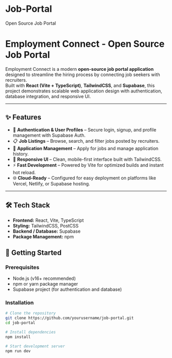 # Job-Portal
Open Source Job Portal

# Employment Connect - Open Source Job Portal

Employment Connect is a modern **open-source job portal application** designed to streamline the hiring process by connecting job seekers with recruiters.  
Built with **React (Vite + TypeScript)**, **TailwindCSS**, and **Supabase**, this project demonstrates scalable web application design with authentication, database integration, and responsive UI.

---

## ✨ Features
- 🔐 **Authentication & User Profiles** – Secure login, signup, and profile management with Supabase Auth.  
- 📋 **Job Listings** – Browse, search, and filter jobs posted by recruiters.  
- 📝 **Application Management** – Apply for jobs and manage application history.  
- 🎨 **Responsive UI** – Clean, mobile-first interface built with TailwindCSS.  
- ⚡ **Fast Development** – Powered by Vite for optimized builds and instant hot reload.  
- 🌐 **Cloud-Ready** – Configured for easy deployment on platforms like Vercel, Netlify, or Supabase hosting.  

---

## 🛠️ Tech Stack
- **Frontend:** React, Vite, TypeScript  
- **Styling:** TailwindCSS, PostCSS  
- **Backend / Database:** Supabase  
- **Package Management:** npm  


## 🚀 Getting Started

### Prerequisites
- Node.js (v16+ recommended)  
- npm or yarn package manager  
- Supabase project (for authentication and database)  

### Installation
```bash
# Clone the repository
git clone https://github.com/yourusername/job-portal.git
cd job-portal

# Install dependencies
npm install

# Start development server
npm run dev
